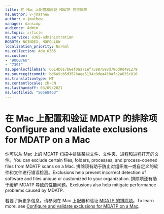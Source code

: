 ```yaml
---
title: 在 Mac 上配置和验证 MDATP 的排除项
ms.author: v-jmathew
author: v-jmathew
manager: dansimp
audience: Admin
ms.topic: article
ms.service: o365-administration
ROBOTS: NOINDEX, NOFOLLOW
localization_priority: Normal
ms.collection: Adm_O365
ms.custom:
- "9000760"
- "7391"
ms.openlocfilehash: 6614b017b6ef0aa71ef75887588d796d0d491279
ms.sourcegitcommit: bd6a9cb5d357baee5134c0dea430afc2a035c810
ms.translationtype: MT
ms.contentlocale: zh-CN
ms.lasthandoff: 03/09/2021
ms.locfileid: "50568463"
---
```

# <a name="configure-and-validate-exclusions-for-mdatp-on-a-mac"></a><span data-ttu-id="0c6e0-102">在 Mac 上配置和验证 MDATP 的排除项</span><span class="sxs-lookup"><span data-stu-id="0c6e0-102">Configure and validate exclusions for MDATP on a Mac</span></span>

<span data-ttu-id="0c6e0-103">你可以从 Mac 上的 MDATP 扫描中排除某些文件、文件夹、进程和进程打开的文件。</span><span class="sxs-lookup"><span data-stu-id="0c6e0-103">You can exclude certain files, folders, processes, and process-opened files from MDATP scans on a Mac.</span></span> <span data-ttu-id="0c6e0-104">排除项有助于防止对组织唯一或自定义的软件和文件进行错误检测。</span><span class="sxs-lookup"><span data-stu-id="0c6e0-104">Exclusions help prevent incorrect detection of software and files unique or customized to your organization.</span></span> <span data-ttu-id="0c6e0-105">排除项还有助于缓解 MDATP 导致的性能问题。</span><span class="sxs-lookup"><span data-stu-id="0c6e0-105">Exclusions also help mitigate performance problems caused by MDATP.</span></span>

<span data-ttu-id="0c6e0-106">若要了解更多信息，请参阅在 Mac 上配置和验证 [MDATP 的排除项](https://go.microsoft.com/fwlink/?linkid=2144616)。</span><span class="sxs-lookup"><span data-stu-id="0c6e0-106">To learn more, see [Configure and validate exclusions for MDATP on a Mac](https://go.microsoft.com/fwlink/?linkid=2144616).</span></span>
